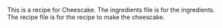 This is a recipe for Cheescake.
The ingredients file is for the ingredients.
The recipe file is for the recipe to make the cheescake.
